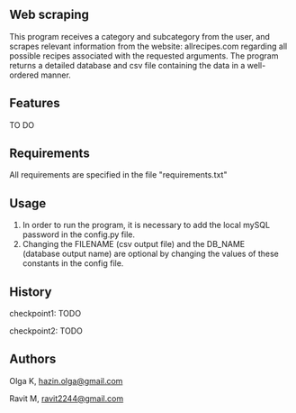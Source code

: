 ## Web scraping 
This program receives a category and subcategory from the user, and scrapes relevant information 
from the website: allrecipes.com regarding all possible recipes associated with the requested arguments.
The program returns a detailed database and csv file containing the data in a well-ordered manner.  

## Features
TO DO

## Requirements

All requirements are specified in the file "requirements.txt"


## Usage
1. In order to run the program, it is necessary to add the local mySQL password in the
config.py file.
2. Changing the FILENAME (csv output file) and the DB_NAME  
(database output name) are optional by changing the values of these constants in the 
config file.

## History
checkpoint1: TODO

checkpoint2: TODO

## Authors
Olga K, hazin.olga@gmail.com

Ravit M, ravit2244@gmail.com 
